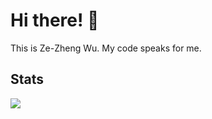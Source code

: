 # Hi there! 👋

This is Ze-Zheng Wu. My code speaks for me.

## Stats

<a href="https://github.com/Sec-ant">
  <img src="https://github-readme-stats.vercel.app/api?username=Sec-ant&count_private=true&show_icons=true" />
</a>

